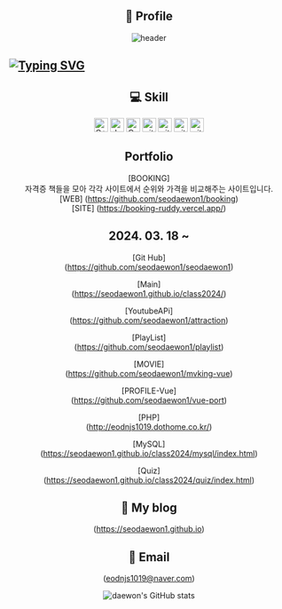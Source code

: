 <div align ="center"> 
  
## 🎯 Profile
![header](https://capsule-render.vercel.app/api?type=wave&color=auto&height=300&section=header&text=SeoDaeWon1&fontSize=90)

<div align ="left">
<h2><a href="https://git.io/typing-svg"><img src="https://readme-typing-svg.demolab.com?font=Fira+Code&weight=300&pause=1000&random=false&width=700&lines=Hello.+My+name+is+Dae+won.+I+want+Front+end+developer." alt="Typing SVG" /></a>
</h2></div>

## 💻 Skill
<img alt="C++" src="https://img.shields.io/badge/C%2B%2B-00599C?style=for-the-badge&logo=c%2B%2B&logoColor=white" height="25px"/>
<img alt="Javascript" src="https://img.shields.io/badge/JavaScript-323330?style=for-the-badge&logo=javascript&logoColor=F7DF1E"  height="25px"/>
<img alt="Css3" src="https://img.shields.io/badge/CSS3-1572B6?style=for-the-badge&logo=css3&logoColor=white" height="25px"/>
<img alt="git" src="https://img.shields.io/badge/-Git-F05032?style=flat-square&logo=git&logoColor=white" height="25px"/>
<img alt="git" src="https://img.shields.io/badge/Vue%20js-35495E?style=for-the-badge&logo=vuedotjs&logoColor=4FC08D" height="25px"/>  <img alt="git" src="https://img.shields.io/badge/Slack-4A154B?style=for-the-badge&logo=slack&logoColor=white" height="25px"/> 
<img alt="git" src="https://img.shields.io/badge/react%20os-0088CC?style=for-the-badge&logo=reactos&logoColor=white" height="25px"/>    

## Portfolio
[BOOKING]   
자격증 책들을 모아 각각 사이트에서 순위와 가격을 비교해주는 사이트입니다.   
[WEB] (https://github.com/seodaewon1/booking)   
[SITE] (https://booking-ruddy.vercel.app/)   


## 2024. 03. 18 ~
[Git Hub]<br/>(https://github.com/seodaewon1/seodaewon1)   

[Main]<br/>(https://seodaewon1.github.io/class2024/)     

[YoutubeAPi]<br/> (https://github.com/seodaewon1/attraction)

[PlayList]<br/> (https://github.com/seodaewon1/playlist)   

[MOVIE]<br/> (https://github.com/seodaewon1/mvking-vue)

[PROFILE-Vue]<br/> (https://github.com/seodaewon1/vue-port)   

[PHP]<br/> (http://eodnjs1019.dothome.co.kr/)

[MySQL]<br/> (https://seodaewon1.github.io/class2024/mysql/index.html)  

[Quiz]<br/> (https://seodaewon1.github.io/class2024/quiz/index.html)

## 📝 My blog
(https://seodaewon1.github.io)   

## 📧 Email
(eodnjs1019@naver.com) 


![daewon's GitHub stats](https://github-readme-stats.vercel.app/api?username=daewon&show_icons=true&theme=tokyonight)


